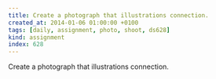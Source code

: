 ```yaml
---
title: Create a photograph that illustrations connection.
created_at: 2014-01-06 01:00:00 +0100
tags: [daily, assignment, photo, shoot, ds628]
kind: assignment
index: 628
---
```


Create a photograph that illustrations connection.

